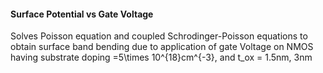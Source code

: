 #### Surface Potential vs Gate Voltage

Solves Poisson equation and coupled Schrodinger-Poisson equations to obtain surface band bending due to application of gate Voltage on NMOS having substrate doping =5\times 10^{18}cm^{-3}, and t_ox = 1.5nm, 3nm
